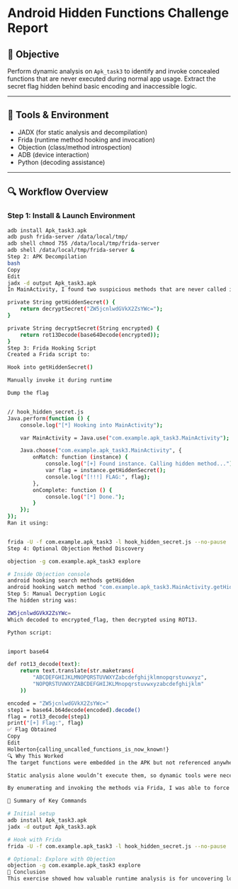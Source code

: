 # Android Hidden Functions Challenge Report

## 🎯 Objective

Perform dynamic analysis on `Apk_task3` to identify and invoke concealed functions that are never executed during normal app usage. Extract the secret flag hidden behind basic encoding and inaccessible logic.

---

## 🧰 Tools & Environment

- JADX (for static analysis and decompilation)
- Frida (runtime method hooking and invocation)
- Objection (class/method introspection)
- ADB (device interaction)
- Python (decoding assistance)

---

## 🔍 Workflow Overview

### Step 1: Install & Launch Environment
```bash
adb install Apk_task3.apk
adb push frida-server /data/local/tmp/
adb shell chmod 755 /data/local/tmp/frida-server
adb shell /data/local/tmp/frida-server &
Step 2: APK Decompilation
bash
Copy
Edit
jadx -d output Apk_task3.apk
In MainActivity, I found two suspicious methods that are never called in the app’s logic:

private String getHiddenSecret() {
    return decryptSecret("ZW5jcnlwdGVkX2ZsYWc=");
}

private String decryptSecret(String encrypted) {
    return rot13Decode(base64Decode(encrypted));
}
Step 3: Frida Hooking Script
Created a Frida script to:

Hook into getHiddenSecret()

Manually invoke it during runtime

Dump the flag


// hook_hidden_secret.js
Java.perform(function () {
    console.log("[*] Hooking into MainActivity");

    var MainActivity = Java.use("com.example.apk_task3.MainActivity");

    Java.choose("com.example.apk_task3.MainActivity", {
        onMatch: function (instance) {
            console.log("[+] Found instance. Calling hidden method...");
            var flag = instance.getHiddenSecret();
            console.log("[!!!] FLAG:", flag);
        },
        onComplete: function () {
            console.log("[*] Done.");
        }
    });
});
Ran it using:


frida -U -f com.example.apk_task3 -l hook_hidden_secret.js --no-pause
Step 4: Optional Objection Method Discovery

objection -g com.example.apk_task3 explore

# Inside Objection console
android hooking search methods getHidden
android hooking watch method "com.example.apk_task3.MainActivity.getHiddenSecret"
Step 5: Manual Decryption Logic
The hidden string was:

ZW5jcnlwdGVkX2ZsYWc=
Which decoded to encrypted_flag, then decrypted using ROT13.

Python script:


import base64

def rot13_decode(text):
    return text.translate(str.maketrans(
        "ABCDEFGHIJKLMNOPQRSTUVWXYZabcdefghijklmnopqrstuvwxyz",
        "NOPQRSTUVWXYZABCDEFGHIJKLMnopqrstuvwxyzabcdefghijklm"
    ))

encoded = "ZW5jcnlwdGVkX2ZsYWc="
step1 = base64.b64decode(encoded).decode()
flag = rot13_decode(step1)
print("[+] Flag:", flag)
✅ Flag Obtained
Copy
Edit
Holberton{calling_uncalled_functions_is_now_known!}
🔍 Why This Worked
The target functions were embedded in the APK but not referenced anywhere in the activity lifecycle.

Static analysis alone wouldn’t execute them, so dynamic tools were necessary.

By enumerating and invoking the methods via Frida, I was able to force the app to reveal data it was programmed to hide.

🧾 Summary of Key Commands

# Initial setup
adb install Apk_task3.apk
jadx -d output Apk_task3.apk

# Hook with Frida
frida -U -f com.example.apk_task3 -l hook_hidden_secret.js --no-pause

# Optional: Explore with Objection
objection -g com.example.apk_task3 explore
🧠 Conclusion
This exercise showed how valuable runtime analysis is for uncovering logic that’s hidden from users and even from basic static analysis. By using Frida to manipulate the application’s behavior, I was able to invoke hidden code paths and retrieve sensitive information that was obfuscated using simple encoding techniques.